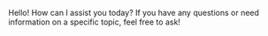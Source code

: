 Hello! How can I assist you today? If you have any questions or need information on a specific topic, feel free to ask!